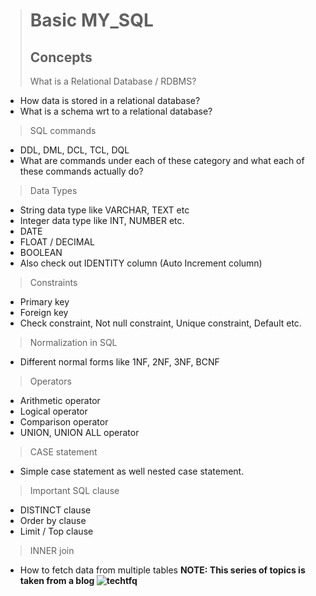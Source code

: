 > # Basic MY_SQL
> ## Concepts
> What is a Relational Database / RDBMS?
  * How data is stored in a relational database?
  * What is a schema wrt to a relational database?

> SQL commands
* DDL, DML, DCL, TCL, DQL
* What are commands under each of these category and what each of these commands actually do?

> Data Types
* String data type like VARCHAR, TEXT etc
* Integer data type like INT, NUMBER etc.
* DATE
* FLOAT / DECIMAL
* BOOLEAN
* Also check out IDENTITY column (Auto Increment column)

> Constraints
* Primary key
* Foreign key
* Check constraint, Not null constraint, Unique constraint, Default etc.

> Normalization in SQL
* Different normal forms like 1NF, 2NF, 3NF, BCNF

> Operators
* Arithmetic operator
* Logical operator
* Comparison operator
* UNION, UNION ALL operator

> CASE statement
* Simple case statement as well nested case statement.

> Important SQL clause
* DISTINCT clause
* Order by clause
* Limit / Top clause

> INNER join
* How to fetch data from multiple tables
**NOTE: This series of topics is taken from a blog ![techtfq](https://techtfq.com/blog/how-to-learn-sql-for-free-roadmap-to-learning-sql)**
